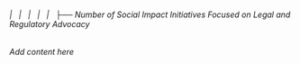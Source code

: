 ###### |   |   |   |   |   ├── Number of Social Impact Initiatives Focused on Legal and Regulatory Advocacy

*Add content here*